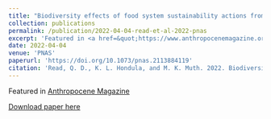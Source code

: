 ```yaml
---
title: "Biodiversity effects of food system sustainability actions from farm to fork."
collection: publications
permalink: /publication/2022-04-04-read-et-al-2022-pnas
excerpt: 'Featured in <a href=&quot;https://www.anthropocenemagazine.org/2022/04/reducing-food-waste-is-an-overlooked-solution-to-saving-endangered-species/&quot;>Anthropocene Magazine</a>'
date: 2022-04-04
venue: 'PNAS'
paperurl: 'https://doi.org/10.1073/pnas.2113884119'
citation: 'Read, Q. D., K. L. Hondula, and M. K. Muth. 2022. Biodiversity effects of food system sustainability actions from farm to fork. Proceedings of the National Academy of Sciences, 119, e2113884119. DOI: 10.1073/pnas.2113884119.'
---
```

Featured in <a href=&quot;https://www.anthropocenemagazine.org/2022/04/reducing-food-waste-is-an-overlooked-solution-to-saving-endangered-species/&quot;>Anthropocene Magazine</a>

[Download paper here](https://doi.org/10.1073/pnas.2113884119)
